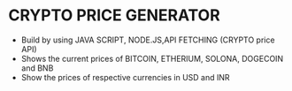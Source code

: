
# CRYPTO PRICE GENERATOR

- Build by using JAVA SCRIPT, NODE.JS,API FETCHING (CRYPTO price API)
- Shows the current prices of BITCOIN, ETHERIUM, SOLONA, DOGECOIN and BNB
- Show the prices of respective currencies in USD and INR




